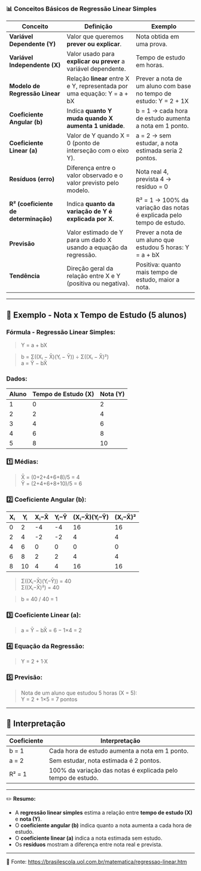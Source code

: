 ### 📊 **Conceitos Básicos de Regressão Linear Simples**

| Conceito                     | Definição                                                                 | Exemplo                                                                 |
|-------------------------------|---------------------------------------------------------------------------|-------------------------------------------------------------------------|
| **Variável Dependente (Y)**   | Valor que queremos **prever ou explicar**.                                | Nota obtida em uma prova.                                               |
| **Variável Independente (X)** | Valor usado para **explicar ou prever** a variável dependente.           | Tempo de estudo em horas.                                               |
| **Modelo de Regressão Linear**| Relação **linear** entre X e Y, representada por uma equação: Y = a + bX | Prever a nota de um aluno com base no tempo de estudo: Y = 2 + 1X      |
| **Coeficiente Angular (b)**   | Indica **quanto Y muda quando X aumenta 1 unidade**.                     | b = 1 → cada hora de estudo aumenta a nota em 1 ponto.                  |
| **Coeficiente Linear (a)**    | Valor de Y quando X = 0 (ponto de interseção com o eixo Y).              | a = 2 → sem estudar, a nota estimada seria 2 pontos.                   |
| **Resíduos (erro)**           | Diferença entre o valor observado e o valor previsto pelo modelo.        | Nota real 4, prevista 4 → resíduo = 0                                     |
| **R² (coeficiente de determinação)** | Indica **quanto da variação de Y é explicada por X**.            | R² = 1 → 100% da variação das notas é explicada pelo tempo de estudo.  |
| **Previsão**                  | Valor estimado de Y para um dado X usando a equação da regressão.        | Prever a nota de um aluno que estudou 5 horas: Y = a + bX               |
| **Tendência**                 | Direção geral da relação entre X e Y (positiva ou negativa).             | Positiva: quanto mais tempo de estudo, maior a nota.                    |

---

## 📝 Exemplo - Nota x Tempo de Estudo (5 alunos)

### Fórmula - Regressão Linear Simples:

> Y = a + bX  

> b = Σ((Xᵢ − X̄)(Yᵢ − Ȳ)) ÷ Σ((Xᵢ − X̄)²)  
> a = Ȳ − bX̄

### Dados:
| Aluno | Tempo de Estudo (X) | Nota (Y) |
|-------|--------------------|----------|
| 1     | 0                  | 2        |
| 2     | 2                  | 4        |
| 3     | 4                  | 6        |
| 4     | 6                  | 8        |
| 5     | 8                  | 10       |

### 1️⃣ Médias:
> X̄ = (0+2+4+6+8)/5 = 4  
> Ȳ = (2+4+6+8+10)/5 = 6

### 2️⃣ Coeficiente Angular (b):
| Xᵢ | Yᵢ | Xᵢ−X̄ | Yᵢ−Ȳ | (Xᵢ−X̄)(Yᵢ−Ȳ) | (Xᵢ−X̄)² |
|----|----|--------|-------|----------------|-----------|
| 0  | 2  | -4     | -4    | 16             | 16        |
| 2  | 4  | -2     | -2    | 4              | 4         |
| 4  | 6  | 0      | 0     | 0              | 0         |
| 6  | 8  | 2      | 2     | 4              | 4         |
| 8  |10  | 4      | 4     | 16             | 16        |

> Σ((Xᵢ−X̄)(Yᵢ−Ȳ)) = 40  
> Σ((Xᵢ−X̄)²) = 40  

> b = 40 / 40 = 1

### 3️⃣ Coeficiente Linear (a):
> a = Ȳ − bX̄ = 6 − 1×4 = 2

### 4️⃣ Equação da Regressão:
> Y = 2 + 1·X

### 5️⃣ Previsão:
> Nota de um aluno que estudou 5 horas (X = 5):  
> Y = 2 + 1×5 = 7 pontos

---

## 📌 Interpretação

| Coeficiente | Interpretação                                      |
|-------------|----------------------------------------------------|
| b = 1       | Cada hora de estudo aumenta a nota em 1 ponto.     |
| a = 2       | Sem estudar, nota estimada é 2 pontos.            |
| R² = 1      | 100% da variação das notas é explicada pelo tempo de estudo. |

---

✏️ **Resumo:**  
- A **regressão linear simples** estima a relação entre **tempo de estudo (X)** e **nota (Y)**.  
- O **coeficiente angular (b)** indica quanto a nota aumenta a cada hora de estudo.  
- O **coeficiente linear (a)** indica a nota estimada sem estudo.  
- Os **resíduos** mostram a diferença entre nota real e prevista.  

---

🔗 Fonte: https://brasilescola.uol.com.br/matematica/regressao-linear.htm
